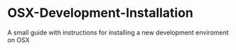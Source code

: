 # OSX-Development-Installation
A small guide with instructions for installing a new development enviroment on OSX
